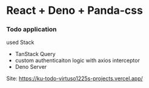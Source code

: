 # React + Deno + Panda-css

### Todo application

used Stack 
- TanStack Query
- custom authenticaiton logic with axios interceptor
- Deno Server

Site: https://ku-todo-virtuso1225s-projects.vercel.app/
